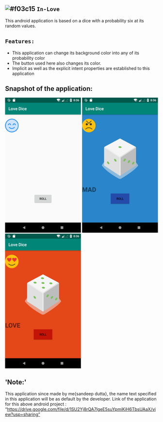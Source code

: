 ![#f03c15](https://placehold.it/15/f03c15/000000?text=+) ```
In-Love ```
--------                                                              


This android application is based on a dice with a probability six at its random values.

`Features:`
--------
*	This application can change its background color into any of its probability color
*	The button used here also changes its color.
*	Implicit as well as the explicit intent properties are established to this application

Snapshot of the application:
-------------------------

<img src="Screenshot_1554474964.png" width="250"> <img src="Screenshot_1554474976.png" width="250"> <img src="Screenshot_1554474987.png" width="250">




'Note:'
------
This application since made by me{sandeep dutta}, the name text specified in this application will be as default by the developer.
Link of the application for this above android project : “https://drive.google.com/file/d/1SU2Yj8rQA7lgeE5suYpmiKiH6TbsUAaX/view?usp=sharing”

